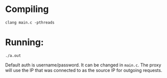 # Compiling
`clang main.c -pthreads`

# Running:
`./a.out`

Default auth is username/password. It can be changed in `main.c`.
The proxy will use the IP that was connected to as the source IP
for outgoing requests.

